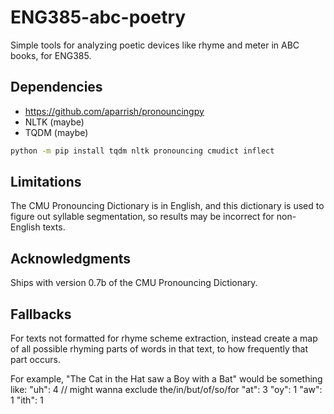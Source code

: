 # ENG385-abc-poetry
 Simple tools for analyzing poetic devices like rhyme and meter in ABC books, for ENG385.

## Dependencies

* https://github.com/aparrish/pronouncingpy
* NLTK (maybe)
* TQDM (maybe)

```bash
python -m pip install tqdm nltk pronouncing cmudict inflect
```

## Limitations

The CMU Pronouncing Dictionary is in English, and this dictionary is used
to figure out syllable segmentation, so results may be incorrect for non-English
texts.

## Acknowledgments

Ships with version 0.7b of the CMU Pronouncing Dictionary.

## Fallbacks
For texts not formatted for rhyme scheme extraction, instead create a map
of all possible rhyming parts of words in that text, to how frequently that
part occurs.

For example, "The Cat in the Hat saw a Boy with a Bat" would be something like:
"uh": 4 // might wanna exclude the/in/but/of/so/for
"at": 3
"oy": 1
"aw": 1
"ith": 1
